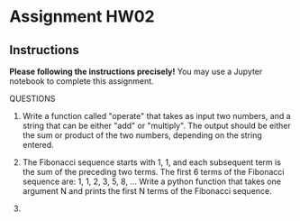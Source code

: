 # Assignment HW02
## Instructions
**Please following the instructions precisely!**
You may use a Jupyter notebook to complete this assignment. 

QUESTIONS

1. Write a function called "operate" that takes as input two numbers, and a string that can be either "add" or "multiply". The output should be either the sum or product of the two numbers, depending on the string entered.

2. The Fibonacci sequence starts with 1, 1, and each subsequent term is the sum of the preceding two terms. The first 6 terms of the Fibonacci sequence are: 1, 1, 2, 3, 5, 8, ... Write a python function that takes one argument N and prints the first N terms of the Fibonacci sequence.

3. 
